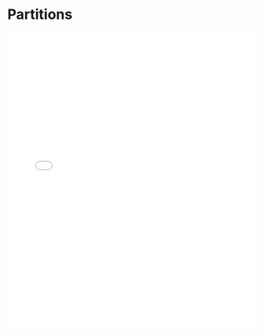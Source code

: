 # Partitions


<iframe
  src="../assets/pdf/openbook.pdf"
  width="100%"
  height="600px"
  allowfullscreen
  style="border: none;"
></iframe>
